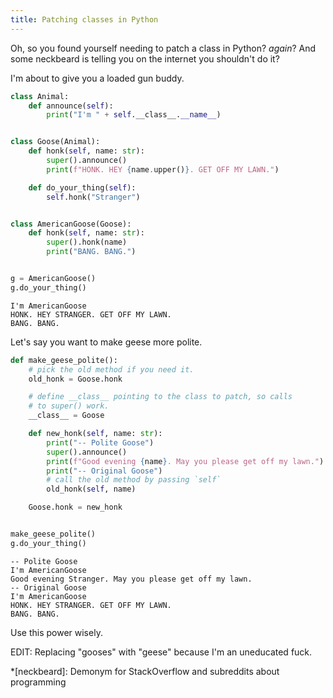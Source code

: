```yaml
---
title: Patching classes in Python
---
```


Oh, so you found yourself needing to patch a class in Python? _again_? And some
neckbeard is telling you on the internet you shouldn't do it?

I'm about to give you a loaded gun buddy.

```python
class Animal:
    def announce(self):
        print("I'm " + self.__class__.__name__)


class Goose(Animal):
    def honk(self, name: str):
        super().announce()
        print(f"HONK. HEY {name.upper()}. GET OFF MY LAWN.")

    def do_your_thing(self):
        self.honk("Stranger")


class AmericanGoose(Goose):
    def honk(self, name: str):
        super().honk(name)
        print("BANG. BANG.")


g = AmericanGoose()
g.do_your_thing()
```

```
I'm AmericanGoose
HONK. HEY STRANGER. GET OFF MY LAWN.
BANG. BANG.
```

Let's say you want to make geese more polite.

```python
def make_geese_polite():
    # pick the old method if you need it.
    old_honk = Goose.honk

    # define __class__ pointing to the class to patch, so calls
    # to super() work.
    __class__ = Goose

    def new_honk(self, name: str):
        print("-- Polite Goose")
        super().announce()
        print(f"Good evening {name}. May you please get off my lawn.")
        print("-- Original Goose")
        # call the old method by passing `self`
        old_honk(self, name)

    Goose.honk = new_honk


make_geese_polite()
g.do_your_thing()
```

```
-- Polite Goose
I'm AmericanGoose
Good evening Stranger. May you please get off my lawn.
-- Original Goose
I'm AmericanGoose
HONK. HEY STRANGER. GET OFF MY LAWN.
BANG. BANG.
```

Use this power wisely.

EDIT: Replacing "gooses" with "geese" because I'm an uneducated fuck.

*[neckbeard]: Demonym for StackOverflow and subreddits about programming